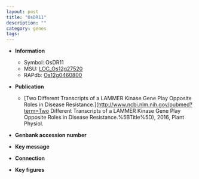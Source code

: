 ```yaml
---
layout: post
title: "OsDR11"
description: ""
category: genes
tags: 
---
```


* **Information**  
    + Symbol: OsDR11  
    + MSU: [LOC_Os12g27520](http://rice.plantbiology.msu.edu/cgi-bin/ORF_infopage.cgi?orf=LOC_Os12g27520)  
    + RAPdb: [Os12g0460800](http://rapdb.dna.affrc.go.jp/viewer/gbrowse_details/irgsp1?name=Os12g0460800)  

* **Publication**  
    + [Two Different Transcripts of a LAMMER Kinase Gene Play Opposite Roles in Disease Resistance.](http://www.ncbi.nlm.nih.gov/pubmed?term=Two Different Transcripts of a LAMMER Kinase Gene Play Opposite Roles in Disease Resistance.%5BTitle%5D), 2016, Plant Physiol.

* **Genbank accession number**  

* **Key message**  

* **Connection**  

* **Key figures**  


